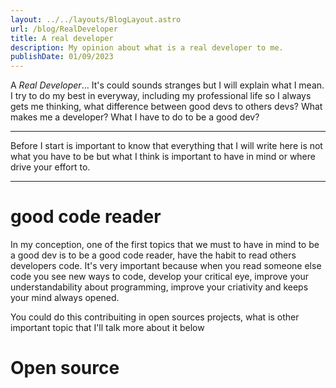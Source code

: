 ```yaml
---
layout: ../../layouts/BlogLayout.astro
url: /blog/RealDeveloper
title: A real developer
description: My opinion about what is a real developer to me.
publishDate: 01/09/2023
---
```


A *Real Developer*... It's could sounds stranges but I will explain what I mean. I try to do my best in everyway, including my professional life so I always gets me thinking, what difference between good devs to others devs? What makes me a developer? What I have to do to be a good dev?

---

Before I start is important to know that everything that I will write here is not what you have to be but what I think is important to have in mind or where drive your effort to.

---
# good code reader

In my conception, one of the first topics that we must to have in mind to be a good dev is to be a good code reader, have the habit to read 
others developers code. It's very important because when you read someone else code you see new ways to code, develop your critical eye, 
improve your understandability about programming, improve your criativity and keeps your mind always opened.

You could do this contribuiting in open sources projects, what is other important topic that I'll talk more about it below

# Open source


<!-- 
WHAT IS 
- dev code reader
- open minded
- dev that participate of open source community

WHAT IS NOT
- frameworkers devs
- "The best language" dev/ java is slow dev
- hype dev

-->

<!-- Before we talk about what I concearn about what is a real developer,  I would like to explain what is **not** a real developer in my 
conception.

---

Nowadays, our lifes are accelerated, in every way! We have been teach to learn fast and work faster and delivery a solution even more faster, 
and that is dangerous way to walk through. Because walking in this path can create *"Frameworkers developers"*.

<details>
    <summary>Frameworkers developers</summary>
    A frameworker developer is that dev that only knows to write code in that framework don't understanding why that framework work like that and the worst, not even understanding the language that the framework uses.
</details>

From start, write code does not makes you a developer! There is a lot of other things that compose a dev.

Before you misunderstand me, I'm not meaning that you have to learn a lot of frameworks or that is wrong you focus in one framework, actually,
that is great! What I see as a problem is don't undestand how this framework works, why it is like it is and why use it.

*It's easy copy and paste code or use chatgpt to do a hole website, the challanger is understand the technology and knows when use it.* -->